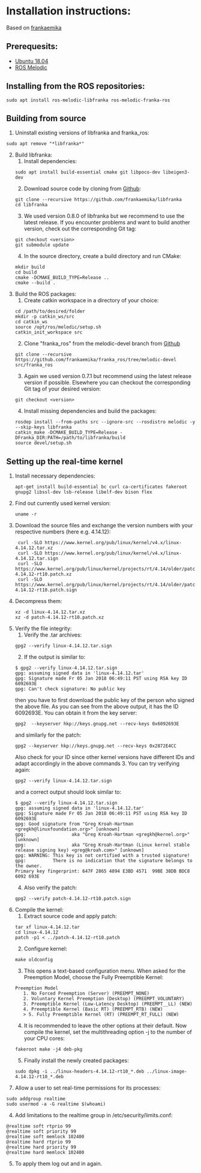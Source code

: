 # Installation instructions:
Based on [frankaemika](https://frankaemika.github.io/docs/installation_linux.html)

## Prerequesits:

- [Ubuntu 18.04](https://ubuntu.com/tutorials/install-ubuntu-desktop#1-overview)
- [ROS Melodic](http://wiki.ros.org/melodic/Installation/Ubuntu)

## Installing from the ROS repositories:

```
sudo apt install ros-melodic-libfranka ros-melodic-franka-ros
```

## Building from source

1. Uninstall existing versions of libfranka and franka_ros:
```
sudo apt remove "*libfranka*"
```
2. Build libfranka:
   1. Install dependencies:
    ```
    sudo apt install build-essential cmake git libpoco-dev libeigen3-dev
    ```
   2. Download source code by cloning from [Github](https://github.com/frankaemika/libfranka):
    ```
    git clone --recursive https://github.com/frankaemika/libfranka
    cd libfranka
    ```
   3. We used version 0.8.0 of libfranka but we recommend to use the latest release. If you encounter problems and want to build another version, check out the corresponding Git tag:
    ```
    git checkout <version>
    git submodule update
    ```
   4. In the source directory, create a build directory and run CMake:
    ```
    mkdir build
    cd build
    cmake -DCMAKE_BUILD_TYPE=Release ..
    cmake --build .
    ```
3. Build the ROS packages:
   1. Create catkin workspace in a directory of your choice:
    ```
    cd /path/to/desired/folder
    mkdir -p catkin_ws/src
    cd catkin_ws
    source /opt/ros/melodic/setup.sh
    catkin_init_workspace src
    ```
   2. Clone "franka_ros" from the melodic-devel branch from [Github](https://github.com/frankaemika/franka_ros/tree/melodic-devel)
    ```
    git clone --recursive https://github.com/frankaemika/franka_ros/tree/melodic-devel src/franka_ros
    ```
   3. Again we used version 0.7.1 but recommend using the latest release version if possible. Elsewhere you can checkout the corresponding Git tag of your desired version:
    ```
    git checkout <version>
    ```
   4. Install missing dependencies and build the packages:
    ```
    rosdep install --from-paths src --ignore-src --rosdistro melodic -y --skip-keys libfranka
    catkin_make -DCMAKE_BUILD_TYPE=Release -DFranka_DIR:PATH=/path/to/libfranka/build
    source devel/setup.sh
    ```
## Setting up the real-time kernel

1. Install necessary dependencies:
    ```
    apt-get install build-essential bc curl ca-certificates fakeroot gnupg2 libssl-dev lsb-release libelf-dev bison flex
    ```
2. Find out currently used kernel version:
    ```
    uname -r
    ```
3. Download the source files and exchange the version numbers with your respective numbers (here e.g. 4.14.12):
   ```
    curl -SLO https://www.kernel.org/pub/linux/kernel/v4.x/linux-4.14.12.tar.xz
    curl -SLO https://www.kernel.org/pub/linux/kernel/v4.x/linux-4.14.12.tar.sign
    curl -SLO https://www.kernel.org/pub/linux/kernel/projects/rt/4.14/older/patch-4.14.12-rt10.patch.xz
    curl -SLO https://www.kernel.org/pub/linux/kernel/projects/rt/4.14/older/patch-4.14.12-rt10.patch.sign
   ```
4. Decompress them:
    ```
    xz -d linux-4.14.12.tar.xz
    xz -d patch-4.14.12-rt10.patch.xz
    ```
5. Verify the file integrity:
   1. Verify the .tar archives:
    ```
    gpg2 --verify linux-4.14.12.tar.sign
    ```
   2. If the output is similar to:
    ```
    $ gpg2 --verify linux-4.14.12.tar.sign
    gpg: assuming signed data in 'linux-4.14.12.tar'
    gpg: Signature made Fr 05 Jan 2018 06:49:11 PST using RSA key ID 6092693E
    gpg: Can't check signature: No public key
    ```
    then you have to first download the public key of the person who signed the above file. As you can see from the above output, it has the ID 6092693E. You can obtain it from the key server:
    ```
    gpg2  --keyserver hkp://keys.gnupg.net --recv-keys 0x6092693E
    ```
    and similarly for the patch:
    ```
    gpg2 --keyserver hkp://keys.gnupg.net --recv-keys 0x2872E4CC
    ```
    Also check for your ID since other kernel versions have different IDs and adapt accordingly in the above commands
   3. You can try verifying again:
    ```
    gpg2 --verify linux-4.14.12.tar.sign
    ```
    and a correct output should look similar to:
    ```
    $ gpg2 --verify linux-4.14.12.tar.sign
    gpg: assuming signed data in 'linux-4.14.12.tar'
    gpg: Signature made Fr 05 Jan 2018 06:49:11 PST using RSA key ID 6092693E
    gpg: Good signature from "Greg Kroah-Hartman <gregkh@linuxfoundation.org>" [unknown]
    gpg:                 aka "Greg Kroah-Hartman <gregkh@kernel.org>" [unknown]
    gpg:                 aka "Greg Kroah-Hartman (Linux kernel stable release signing key) <greg@kroah.com>" [unknown]
    gpg: WARNING: This key is not certified with a trusted signature!
    gpg:          There is no indication that the signature belongs to the owner.
    Primary key fingerprint: 647F 2865 4894 E3BD 4571  99BE 38DB BDC8 6092 693E
    ```
   4. Also verify the patch:
    ```
    gpg2 --verify patch-4.14.12-rt10.patch.sign
    ```
2. Compile the kernel:
   1. Extract source code and apply patch:
    ```
    tar xf linux-4.14.12.tar
    cd linux-4.14.12
    patch -p1 < ../patch-4.14.12-rt10.patch
    ```
   2. Configure kernel:
    ```
    make oldconfig
    ```
   3. This opens a text-based configuration menu. When asked for the Preemption Model, choose the Fully Preemptible Kernel:
    ```
    Preemption Model
       1. No Forced Preemption (Server) (PREEMPT_NONE)
       2. Voluntary Kernel Preemption (Desktop) (PREEMPT_VOLUNTARY)
       3. Preemptible Kernel (Low-Latency Desktop) (PREEMPT__LL) (NEW)
       4. Preemptible Kernel (Basic RT) (PREEMPT_RTB) (NEW)
       > 5. Fully Preemptible Kernel (RT) (PREEMPT_RT_FULL) (NEW)
    ```
   4. It is recommended to leave the other options at their default. Now compile the kernel, set the multithreading option -j to the number of your CPU cores:
    ```
    fakeroot make -j4 deb-pkg
    ```
   5. Finally install the newly created packages:
    ```
    sudo dpkg -i ../linux-headers-4.14.12-rt10_*.deb ../linux-image-4.14.12-rt10_*.deb
    ```
3. Allow a user to set real-time permissions for its processes:
```
sudo addgroup realtime
sudo usermod -a -G realtime $(whoami)
```
4. Add limitations to the realtime group in /etc/security/limits.conf:
```
@realtime soft rtprio 99
@realtime soft priority 99
@realtime soft memlock 102400
@realtime hard rtprio 99
@realtime hard priority 99
@realtime hard memlock 102400
```
5. To apply them log out and in again.